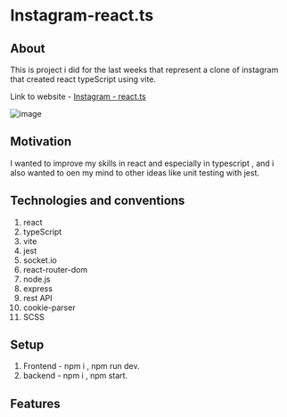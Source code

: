 # Instagram-react.ts
## About
This is project i did for the last weeks that represent a clone of instagram that created react typeScript
using vite. 

Link to website - [Instagram - react.ts](https://instagram-react-ts.onrender.com/#/) 

![image](https://user-images.githubusercontent.com/114091759/224860324-80deecf0-a402-404e-baf1-e48143bfb5b0.png)

## Motivation
I wanted to improve my skills in react and especially in typescript , and i also wanted to
oen my mind to other ideas like unit testing with jest.

## Technologies and conventions
1. react
2. typeScript
3. vite
4. jest
5. socket.io
6. react-router-dom
7. node.js
8. express
9. rest API
10. cookie-parser
11. SCSS

## Setup
1. Frontend - npm i , npm run dev.
2. backend - npm i , npm start.

## Features
